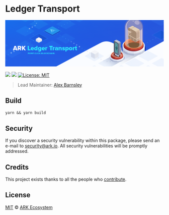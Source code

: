 # Ledger Transport

<p align="center">
    <img src="./banner.png" />
</p>

[![](https://github.com/sleepdefic1t/ledger-transport/workflows/Test/badge.svg)](https://github.com/sleepdefic1t/ledger-transport/actions)
[![](https://github.com/sleepdefic1t/ledger-transport/workflows/Coverage/badge.svg)](https://github.com/ArkEcosystem/ledger-transport/actions)
[![License: MIT](https://badgen.now.sh/badge/license/MIT/green)](https://opensource.org/licenses/MIT)

> Lead Maintainer: [Alex Barnsley](https://github.com/alexbarnsley)

## Build

```shell
yarn && yarn build
```

## Security

If you discover a security vulnerability within this package, please send an e-mail to security@ark.io. All security vulnerabilities will be promptly addressed.

## Credits

This project exists thanks to all the people who [contribute](../../contributors).

## License

[MIT](LICENSE) © [ARK Ecosystem](https://ark.io)
